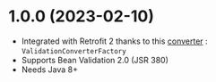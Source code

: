 # 1.0.0 (2023-02-10)

- Integrated with Retrofit 2 thanks to this [converter](https://github.com/square/retrofit/tree/master/retrofit-converters) : `ValidationConverterFactory` 
- Supports Bean Validation 2.0 (JSR 380)
- Needs Java 8+
